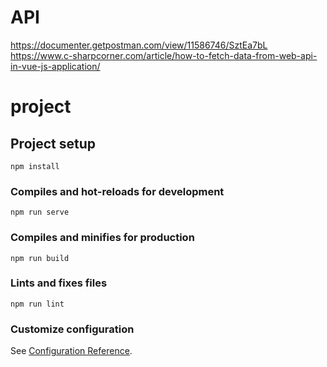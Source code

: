 # API
https://documenter.getpostman.com/view/11586746/SztEa7bL
https://www.c-sharpcorner.com/article/how-to-fetch-data-from-web-api-in-vue-js-application/






# project

## Project setup
```
npm install
```

### Compiles and hot-reloads for development
```
npm run serve
```

### Compiles and minifies for production
```
npm run build
```

### Lints and fixes files
```
npm run lint
```

### Customize configuration
See [Configuration Reference](https://cli.vuejs.org/config/).
